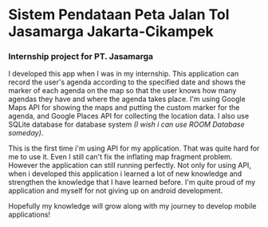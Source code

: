 # Sistem Pendataan Peta Jalan Tol Jasamarga Jakarta-Cikampek
### Internship project for PT. Jasamarga

I developed this app when I was in my internship. This application can record the user's agenda according to the specified date and shows the marker of each agenda on the map so that the user knows how many agendas they have and where the agenda takes place.
I'm using Google Maps API for showing the maps and putting the custom marker for the agenda, and Google Places API for collecting the location data. I also use SQLite database for database system *(I wish i can use ROOM Database someday)*.

This is the first time i'm using API for my application. That was quite hard for me to use it. Even I still can't fix the inflating map fragment problem. However the application can still running perfectly. Not only for using API, when i developed this application i learned a lot of new knowledge and strengthen the knowledge that I have learned before. I'm quite proud of my application and myself for not giving up on android development.

Hopefully my knowledge will grow along with my journey to develop mobile applications!

